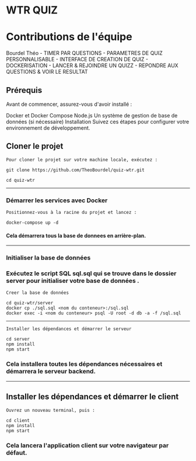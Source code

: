 # WTR QUIZ

# Contributions de l'équipe
Bourdel Théo
    - TIMER PAR QUESTIONS
    - PARAMETRES DE QUIZ PERSONNALISABLE
    - INTERFACE DE CREATION DE QUIZ
    - DOCKERISATION
    - LANCER & REJOINDRE UN QUIZZ
    - REPONDRE AUX QUESTIONS & VOIR LE RESULTAT

## Prérequis
Avant de commencer, assurez-vous d'avoir installé :

Docker et Docker Compose
Node.js
Un système de gestion de base de données (si nécessaire)
Installation
Suivez ces étapes pour configurer votre environnement de développement.

## Cloner le projet


`Pour cloner le projet sur votre machine locale, exécutez :`

    git clone https://github.com/TheoBourdel/quiz-wtr.git

    cd quiz-wtr

-----------------

### Démarrer les services avec Docker

`Positionnez-vous à la racine du projet et lancez :`

    docker-compose up -d

#### Cela démarrera tous la base de donnees en arrière-plan.


-----------------
### Initialiser la base de données

### Exécutez le script SQL sql.sql qui se trouve dans le dossier server pour initialiser votre base de données .

`Creer la base de données`

    cd quiz-wtr/server
    docker cp ./sql.sql <nom du conteneur>:/sql.sql
    docker exec -i <nom du conteneur> psql -U root -d db -a -f /sql.sql


-----------------

`Installer les dépendances et démarrer le serveur`

    cd server
    npm install
    npm start

### Cela installera toutes les dépendances nécessaires et démarrera le serveur backend.
-----------------
## Installer les dépendances et démarrer le client

`Ouvrez un nouveau terminal, puis :`

    cd client
    npm install
    npm start

### Cela lancera l'application client sur votre navigateur par défaut.
